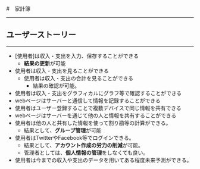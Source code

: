 ﻿#　家計簿
***
## ユーザーストーリー
***

- [使用者]は収入・支出を入力、保存することができる
	- **結果の更新**が可能
- 使用者は収入・支出を見ることができる
	- 使用者は収入・支出の合計を見ることができる
		- 結果の確認が可能。
- 使用者は収入・支出をグラフィカルにグラフ等で確認することができる
- webページはサーバーと通信して情報を記録することができる
- 使用者はユーザー登録することで複数デバイスで同じ情報を共有できる
- webページはサーバーを通じて他の人と情報を共有することができる
- 使用者は他の人と共有した情報を使って割り勘等の計算ができる。
	- 結果として、**グループ管理**が可能
- 使用者はTwitterやFacebook等でログインできる。
	- 結果として、**アカウント作成の労力の削減**が可能。
	- 管理者としては、**個人情報の管理**をしなくても良い。
- 使用者は今までの収入や支出のデータを用いてある程度未来予測ができる。

